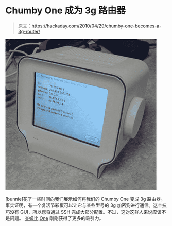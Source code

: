 # Chumby One 成为 3g 路由器

> 原文：<https://hackaday.com/2010/04/29/chumby-one-becomes-a-3g-router/>

![](img/fc123ef946732584d741c56e39e04994.png "verizon_3g_c1_cnxn")

[bunnie]花了一些时间向我们展示如何将我们的 Chumby One 变成 3g 路由器。事实证明，有一个复活节彩蛋可以让它与某些型号的 3g 加密狗进行通信。这个技巧没有 GUI，所以您将通过 SSH 完成大部分配置。不过，这对这群人来说应该不是问题。 [](http://www.chumby.com/) [查姆比](http://www.chumby.com/) [One](http://www.chumby.com/) 刚刚获得了更多的吸引力。